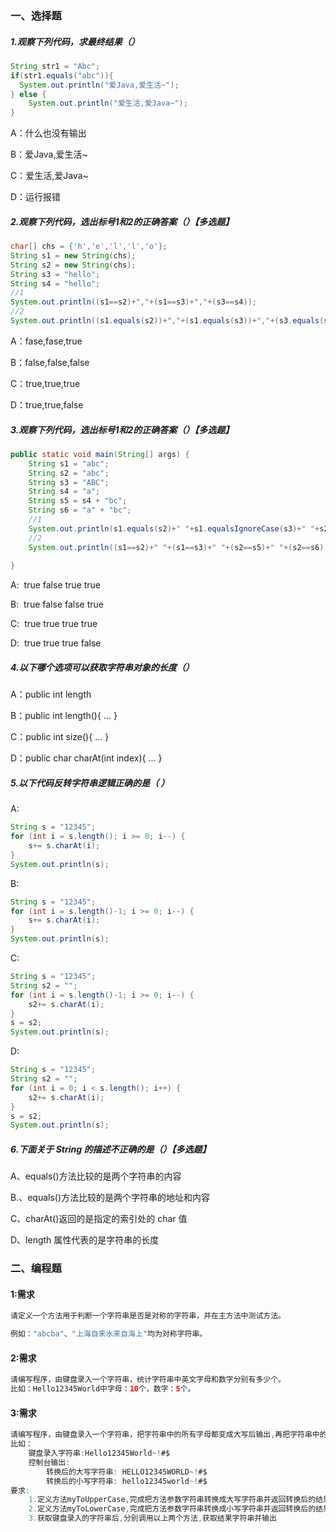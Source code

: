 ### 一、选择题

##### 1.观察下列代码，求最终结果（）

```java
String str1 = "Abc";
if(str1.equals("abc")){
  System.out.println("爱Java,爱生活~");
} else {
    System.out.println("爱生活,爱Java~");
}
```

A：什么也没有输出

B：爱Java,爱生活~

C：爱生活,爱Java~

D：运行报错

##### 2.观察下列代码，选出标号1和2的正确答案（）【多选题】

```java
char[] chs = {'h','e','l','l','o'};
String s1 = new String(chs);
String s2 = new String(chs);
String s3 = "hello";
String s4 = "hello";
//1
System.out.println((s1==s2)+","+(s1==s3)+","+(s3==s4));
//2
System.out.println((s1.equals(s2))+","+(s1.equals(s3))+","+(s3.equals(s4)));
```

A：fase,fase,true

B：false,false,false

C：true,true,true

D：true,true,false



##### 3.观察下列代码，选出标号1和2的正确答案（）【多选题】

```java
public static void main(String[] args) {
    String s1 = "abc";
    String s2 = "abc";
    String s3 = "ABC";
    String s4 = "a";
    String s5 = s4 + "bc";
    String s6 = "a" + "bc";
    //1
    System.out.println(s1.equals(s2)+" "+s1.equalsIgnoreCase(s3)+" "+s2.equals(s5)+" "+s3.equalsIgnoreCase(s5));
    //2
    System.out.println((s1==s2)+" "+(s1==s3)+" "+(s2==s5)+" "+(s2==s6));
    
}
```

A:  true false true true 

B:  true false false true 

C:  true true true true 

D:  true true true false 



##### 4.以下哪个选项可以获取字符串对象的长度（）

A：public int length

B：public int length(){ ... }

C：public int size(){ ... }

D：public char charAt(int index){ ... }



##### 5.以下代码反转字符串逻辑正确的是（ ）

A:

```java
String s = "12345";
for (int i = s.length(); i >= 0; i--) {
	s+= s.charAt(i);
}
System.out.println(s);
```

B:

```java
String s = "12345";
for (int i = s.length()-1; i >= 0; i--) {
	s+= s.charAt(i);
}
System.out.println(s);
```

C:

```java
String s = "12345";
String s2 = "";
for (int i = s.length()-1; i >= 0; i--) {
	s2+= s.charAt(i);
}
s = s2;
System.out.println(s);
```

D:

```java
String s = "12345";
String s2 = "";
for (int i = 0; i < s.length(); i++) {
	s2+= s.charAt(i);
}
s = s2;
System.out.println(s);
```



##### 6.下面关于 String 的描述不正确的是（）【多选题】

A、equals()方法比较的是两个字符串的内容

B.、equals()方法比较的是两个字符串的地址和内容

C、charAt()返回的是指定的索引处的 char 值

D、length 属性代表的是字符串的长度



### 二、编程题

#### 1:需求	

```java
请定义一个方法用于判断一个字符串是否是对称的字符串，并在主方法中测试方法。

例如："abcba"、"上海自来水来自海上"均为对称字符串。

```



#### 2:需求

```java
请编写程序，由键盘录入一个字符串，统计字符串中英文字母和数字分别有多少个。
比如：Hello12345World中字母：10个，数字：5个。
```

#### 3:需求

```java
请编写程序，由键盘录入一个字符串，把字符串中的所有字母都变成大写后输出,再把字符串中的所有字母变成小写后输出。
比如：
    键盘录入字符串:Hello12345World~!#$
    控制台输出:
		转换后的大写字符串: HELLO12345WORLD~!#$
        转换后的小写字符串: hello12345world~!#$
要求:
	1.定义方法myToUpperCase,完成把方法参数字符串转换成大写字符串并返回转换后的结果
    2.定义方法myToLowerCase,完成把方法参数字符串转换成小写字符串并返回转换后的结果
    3.获取键盘录入的字符串后,分别调用以上两个方法,获取结果字符串并输出
    
```







